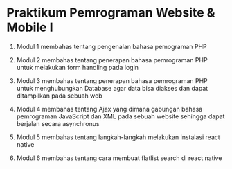 # Praktikum Pemrograman Website & Mobile I

1. Modul 1 membahas tentang pengenalan bahasa pemograman PHP

2. Modul 2 membahas tentang penerapan bahasa pemrograman PHP untuk melakukan form handling pada login

3. Modul 3 membahas tentang penerapan bahasa pemrograman PHP untuk menghubungkan Database agar data bisa diakses dan dapat ditampilkan pada sebuah web

4. Modul 4 membahas tentang Ajax yang dimana gabungan bahasa pemrograman JavaScript dan XML pada sebuah website sehingga dapat berjalan secara asynchronus

5. Modul 5 membahas tentang langkah-langkah melakukan instalasi react native

6. Modul 6 membahas tentang cara membuat flatlist search di react native
